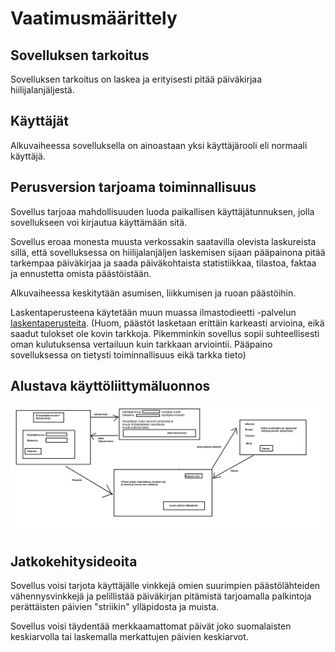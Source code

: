 # Vaatimusmäärittely

## Sovelluksen tarkoitus

Sovelluksen tarkoitus on laskea ja erityisesti pitää päiväkirjaa hiilijalanjäljestä.

## Käyttäjät

Alkuvaiheessa sovelluksella on ainoastaan yksi käyttäjärooli eli normaali käyttäjä.

## Perusversion tarjoama toiminnallisuus

Sovellus tarjoaa mahdollisuuden luoda paikallisen käyttäjätunnuksen, jolla sovellukseen voi kirjautua käyttämään sitä.

Sovellus eroaa monesta muusta verkossakin saatavilla olevista laskureista sillä, että sovelluksessa on hiilijalanjäljen laskemisen sijaan pääpainona pitää tarkempaa päiväkirjaa ja saada päiväkohtaista statistiikkaa, tilastoa, faktaa ja ennustetta omista päästöistään.

Alkuvaiheessa keskitytään asumisen, liikkumisen ja ruoan päästöihin.

Laskentaperusteena käytetään muun muassa ilmastodieetti -palvelun [laskentaperusteita](https://ilmastodieetti.ymparisto.fi/ilmastodieetti/documentation/Laskentaperusteet.pdf). (Huom, päästöt lasketaan erittäin karkeasti arvioina, eikä saadut tulokset ole kovin tarkkoja. Pikemminkin sovellus sopii suhteellisesti oman kulutuksensa vertailuun kuin tarkkaan arviointii. Pääpaino sovelluksessa on tietysti toiminnallisuus eikä tarkka tieto)

## Alustava käyttöliittymäluonnos

<img src="https://github.com/Juboskar/ot-harjoitustyo/blob/master/Paastopaivakirja/Dokumentaatio/Kuvat/kayttoliittymaluonnos.png" width="1000">

## Jatkokehitysideoita

Sovellus voisi tarjota käyttäjälle vinkkejä omien suurimpien päästölähteiden vähennysvinkkejä ja pelillistää päiväkirjan pitämistä tarjoamalla palkintoja perättäisten päivien "striikin" ylläpidosta ja muista.

Sovellus voisi täydentää merkkaamattomat päivät joko suomalaisten keskiarvolla tai laskemalla merkattujen päivien keskiarvot.
